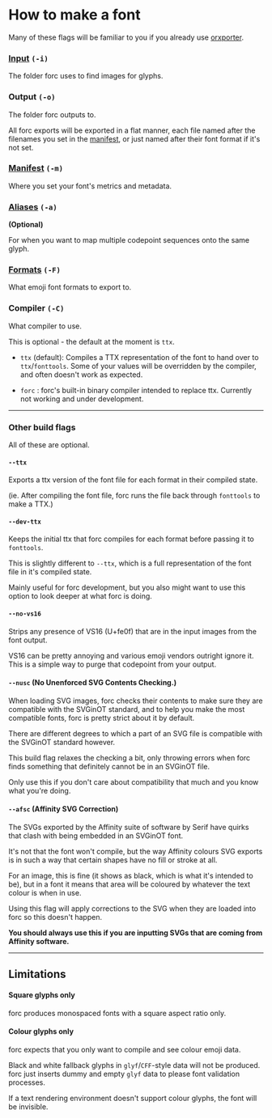 # How to make a font

Many of these flags will be familiar to you if you already use [orxporter](https://github.com/mutantstandard/orxporter).

### [Input](input.md) `(-i)`

The folder forc uses to find images for glyphs.

### Output `(-o)`

The folder forc outputs to.

All forc exports will be exported in a flat manner, each file named after the filenames you set in the [manifest](manifest.md), or just named after their font format if it's not set.


### [Manifest](manifest.md) `(-m)`

Where you set your font's metrics and metadata.


### [Aliases](aliases.md) `(-a)`

**(Optional)**

For when you want to map multiple codepoint sequences onto the same glyph.


### [Formats](formats.md) `(-F)`

What emoji font formats to export to.


### Compiler `(-C)`

What compiler to use.

This is optional - the default at the moment is `ttx`.

- `ttx` (default): Compiles a TTX representation of the font to hand over to `ttx`/`fonttools`. Some of your values will be overridden by the compiler, and often doesn't work as expected.

- `forc` : forc's built-in binary compiler intended to replace ttx. Currently not working and under development.

---


### Other build flags

All of these are optional.

#### `--ttx`

Exports a ttx version of the font file for each format in their compiled state.

(ie. After compiling the font file, forc runs the file back through `fonttools` to make a TTX.)


#### `--dev-ttx`

Keeps the initial ttx that forc compiles for each format before passing it to `fonttools`.

This is slightly different to `--ttx`, which is a full representation of the font file in it's compiled state.

Mainly useful for forc development, but you also might want to use this option to look deeper at what forc is doing.


#### `--no-vs16`

Strips any presence of VS16 (U+fe0f) that are in the input images from the font output.

VS16 can be pretty annoying and various emoji vendors outright ignore it. This is a simple way to purge that codepoint from your output.


#### `--nusc` (No Unenforced SVG Contents Checking.)

When loading SVG images, forc checks their contents to make sure they are compatible with the SVGinOT standard, and to help you make the most compatible fonts, forc is pretty strict about it by default.

There are different degrees to which a part of an SVG file is compatible with the SVGinOT standard however.

This build flag relaxes the checking a bit, only throwing errors when forc finds something that definitely cannot be in an SVGinOT file.

Only use this if you don't care about compatibility that much and you know what you're doing.


#### `--afsc` (Affinity SVG Correction)

The SVGs exported by the Affinity suite of software by Serif have quirks that clash with being embedded in an SVGinOT font.

It's not that the font won't compile, but the way Affinity colours SVG exports is in such a way that certain shapes have no fill or stroke at all.

For an image, this is fine (it shows as black, which is what it's intended to be), but in a font it means that area will be coloured by whatever the text colour is when in use.

Using this flag will apply corrections to the SVG when they are loaded into forc so this doesn't happen.

**You should always use this if you are inputting SVGs that are coming from Affinity software.**

---


## Limitations

#### Square glyphs only

forc produces monospaced fonts with a square aspect ratio only.

#### Colour glyphs only

forc expects that you only want to compile and see colour emoji data.

Black and white fallback glyphs in `glyf`/`CFF`-style data will not be produced. forc just inserts dummy and empty `glyf` data to please font validation processes.

If a text rendering environment doesn't support colour glyphs, the font will be invisible.
